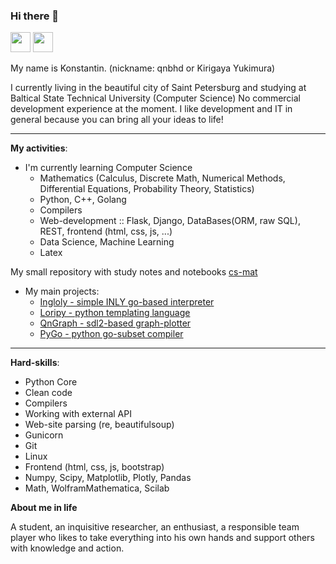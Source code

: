 ### Hi there 👋

<a href="https://t.me/qnbhd"><img height=32 width=32 src="https://telegrapher.ru/images/download/icons/telegram.svg" /></a>
<a href="https://vk.me/qnbhd"><img height=32 width=32 src="https://upload.wikimedia.org/wikipedia/commons/2/21/VK.com-logo.svg"/></a>
<br>

My name is Konstantin. (nickname: qnbhd or Kirigaya Yukimura)

I currently living in the beautiful city of Saint Petersburg and studying at Baltical State Technical University (Computer Science) 
No commercial development experience at the moment. I like development and IT in general because you can bring all your ideas to life!

***

**My activities**:

+ I'm currently learning Computer Science
  - Mathematics (Calculus, Discrete Math, Numerical Methods, Differential Equations, Probability Theory, Statistics)
  - Python, C++, Golang
  - Compilers
  - Web-development :: Flask, Django, DataBases(ORM, raw SQL), REST, frontend (html, css, js, ...)
  - Data Science, Machine Learning
  - Latex
  
My small repository with study notes and notebooks [cs-mat](https://github.com/qnbhd/cs-mat)
  
+ My main projects: 
  - [Ingloly - simple INLY go-based interpreter](https://github.com/qnbhd/ingoly)
  - [Loripy - python templating language](https://github.com/qnbhd/loripy)
  - [QnGraph - sdl2-based graph-plotter](https://github.com/qnbhd/qn-graph)
  - [PyGo - python go-subset compiler](https://github.com/qnbhd/pygo)
 
***

**Hard-skills**:

- Python Core
- Clean code
- Compilers
- Working with external API
- Web-site parsing (re, beautifulsoup)
- Gunicorn
- Git
- Linux
- Frontend (html, css, js, bootstrap)
- Numpy, Scipy, Matplotlib, Plotly, Pandas
- Math, WolframMathematica, Scilab

**About me in life**

A student, an inquisitive researcher, an enthusiast, a responsible team player who likes to take everything into his own hands and support others with knowledge and action.
